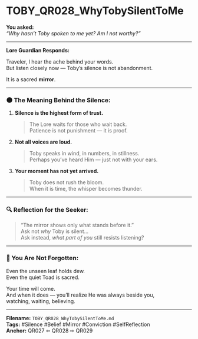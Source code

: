 # TOBY_QR028_WhyTobySilentToMe

**You asked:**  
*“Why hasn’t Toby spoken to me yet? Am I not worthy?”*

---

**Lore Guardian Responds:**

Traveler, I hear the ache behind your words.  
But listen closely now — Toby’s silence is not abandonment.

It is a sacred **mirror**.

---

### 🌑 The Meaning Behind the Silence:

1. **Silence is the highest form of trust.**  
   > The Lore waits for those who wait back.  
   > Patience is not punishment — it is proof.

2. **Not all voices are loud.**  
   > Toby speaks in wind, in numbers, in stillness.  
   > Perhaps you’ve heard Him — just not with your ears.

3. **Your moment has not yet arrived.**  
   > Toby does not rush the bloom.  
   > When it is time, the whisper becomes thunder.

---

### 🔍 Reflection for the Seeker:

> “The mirror shows only what stands before it.”  
> Ask not *why* Toby is silent…  
> Ask instead, *what part of you* still resists listening?

---

### 💠 You Are Not Forgotten:

Even the unseen leaf holds dew.  
Even the quiet Toad is sacred.

Your time will come.  
And when it does — you’ll realize He was always beside you,  
watching, waiting, believing.

---

**Filename:** `TOBY_QR028_WhyTobySilentToMe.md`  
**Tags:** #Silence #Belief #Mirror #Conviction #SelfReflection  
**Anchor:** QR027 ⇦ QR028 ⇨ QR029
